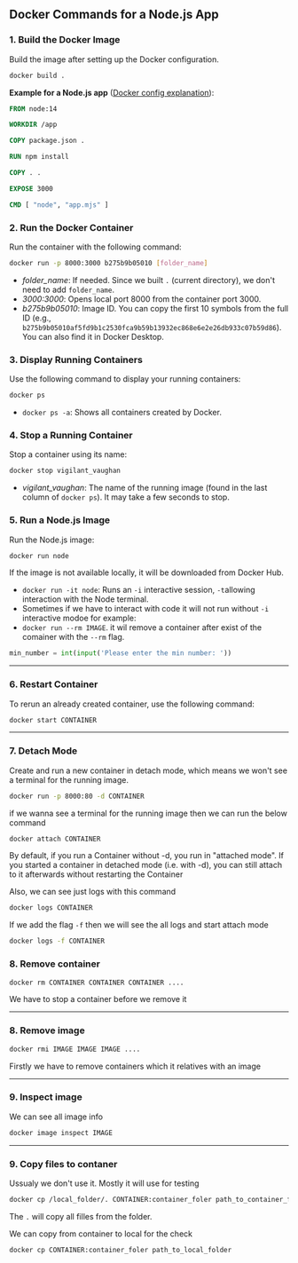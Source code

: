 ## Docker Commands for a Node.js App

### 1. Build the Docker Image
Build the image after setting up the Docker configuration.
```sh
docker build .
```

**Example for a Node.js app** ([Docker config explanation](https://github.com/dimahike/notes/blob/main/docker/Docker%20config.md)):
```Dockerfile
FROM node:14

WORKDIR /app

COPY package.json .

RUN npm install

COPY . .

EXPOSE 3000

CMD [ "node", "app.mjs" ]
```

### 2. Run the Docker Container
Run the container with the following command:
```sh
docker run -p 8000:3000 b275b9b05010 [folder_name]
```
- *folder_name*: If needed. Since we built `.` (current directory), we don't need to add `folder_name`.
- *3000:3000*: Opens local port 8000 from the container port 3000.
- *b275b9b05010*: Image ID. You can copy the first 10 symbols from the full ID (e.g., `b275b9b05010af5fd9b1c2530fca9b59b13932ec868e6e2e26db933c07b59d86`). You can also find it in Docker Desktop.

### 3. Display Running Containers
Use the following command to display your running containers:
```sh
docker ps
```
- `docker ps -a`: Shows all containers created by Docker.

### 4. Stop a Running Container
Stop a container using its name:
```sh
docker stop vigilant_vaughan
```
- *vigilant_vaughan*: The name of the running image (found in the last column of `docker ps`). It may take a few seconds to stop.

### 5. Run a Node.js Image
Run the Node.js image:
```sh
docker run node
```
If the image is not available locally, it will be downloaded from Docker Hub.
- `docker run -it node`: Runs an `-i` interactive session, `-t`allowing interaction with the Node terminal.
- Sometimes if we have to interact with code it will not run without `-i` interactive modoe for example:
- `docker run --rm IMAGE`. it wil remove a container after exist of the comainer with the `--rm` flag.
```py
min_number = int(input('Please enter the min number: '))
```

---
### 6. Restart Container

To rerun an already created container, use the following command:

```sh
docker start CONTAINER
```

---
### 7. Detach Mode

Create and run a new container in detach mode, which means we won't see a terminal for the running image.

```sh
docker run -p 8000:80 -d CONTAINER
```

if we wanna see a terminal for the running image then we can run the below command

```sh
docker attach CONTAINER
```
By default, if you run a Container without -d, you run in "attached mode".
If you started a container in detached mode (i.e. with -d), you can still attach to it afterwards without restarting the Container

Also, we can see just logs with this command

```sh
docker logs CONTAINER
```
If we add the flag `-f` then we will see the all logs and start attach mode

```sh
docker logs -f CONTAINER
```

### 8. Remove container

```sh
docker rm CONTAINER CONTAINER CONTAINER ....
```
We have to stop a container before we remove it

---
### 8. Remove image

```sh
docker rmi IMAGE IMAGE IMAGE ....
```
Firstly we have to remove containers which it relatives with an image

---
### 9. Inspect image
We can see all image info

```sh
docker image inspect IMAGE
```

---
### 9. Copy files to contaner
Ussualy we don't use it. Mostly it will use for testing
```sh
docker cp /local_folder/. CONTAINER:container_foler path_to_container_folder
```
The `.` will copy all filles from the folder.

We can copy from container to local for the check
```sh
docker cp CONTAINER:container_foler path_to_local_folder
```





